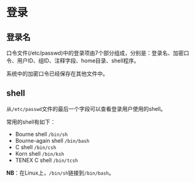 # 登录

## 登录名

口令文件(/etc/passwd)中的登录项由7个部分组成，分别是：登录名、加密口令、用户ID、组ID、注释字段、home目录、shell程序。

系统中的加密口令已经保存在其他文件中。

## shell

从`/etc/passwd`文件的最后一个字段可以查看登录用户使用的shell。

常用的shell有如下：

* Bourne shell `/bin/sh`
* Bourne-again shell `/bin/bash`
* C shell `/bin/csh`
* Korn shell `/bin/ksh`
* TENEX C shell `/bin/tcsh`

**NB**：在Linux上，`/bin/sh`链接到`/bin/bash`。

